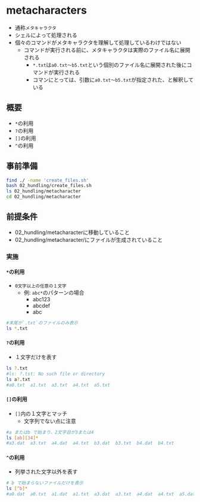 # metacharacters

* 通称`メタキャラクタ`
* シェルによって処理される
* 個々のコマンドがメタキャラクタを理解して処理しているわけではない
    * コマンドが実行される前に、メタキャラクタは実際のファイル名に展開される
        * `*.txt`は`a0.txt〜b5.txt`という個別のファイル名に展開された後にコマンドが実行される
        * コマンにとっては、引数に`a0.txt〜b5.txt`が指定された、と解釈している

## 概要

* `*`の利用
* `?`の利用
* `[]`の利用
* `^`の利用

## 事前準備

```bash
find ./ -name 'create_files.sh'
bash 02_hundling/create_files.sh
ls 02_hundling/metacharacter
cd 02_hundling/metacharacter
```

## 前提条件

* 02_hundling/metacharacterに移動していること
* 02_hundling/metacharacter/にファイルが生成されていること

### 実施

#### `*`の利用

* `0文字以上の任意の１文字`
    * 例: `abc*`のパターンの場合
        * abc123
        * abcdef
        * abc

```bash
#末尾が`.txt`のファイルのみ表示
ls *.txt
```

#### `?`の利用

* １文字だけを表す

```bash
ls ?.txt
#ls: ?.tst: No such file or directory
ls a?.txt
#a0.txt  a1.txt  a3.txt  a4.txt  a5.txt
```

#### `[]`の利用

* `[]`内の１文字とマッチ
    * 文字列でない点に注意

```bash
#a またはb で始まり、2文字目が3または4
ls [ab][34]*
#a3.dat  a3.txt  a4.dat  a4.txt  b3.dat  b3.txt  b4.dat  b4.txt
```

#### `^`の利用

* 列挙された文字以外を表す

```bash
# b で始まらないファイルだけを表示
ls [^b]*
#a0.dat  a0.txt  a1.dat  a1.txt  a3.dat  a3.txt  a4.dat  a4.txt  a5.dat  a5.txt
```